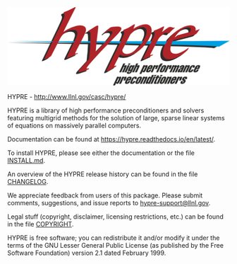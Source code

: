 <!--
Copyright 1998-2019 Lawrence Livermore National Security, LLC and other
HYPRE Project Developers. See the top-level COPYRIGHT file for details.

SPDX-License-Identifier: (Apache-2.0 OR MIT)
-->

![](src/docs/hypre-wwords.png)


HYPRE  -  http://www.llnl.gov/casc/hypre/

HYPRE is a library of high performance preconditioners and solvers featuring
multigrid methods for the solution of large, sparse linear systems of equations
on massively parallel computers.

Documentation can be found at https://hypre.readthedocs.io/en/latest/.

To install HYPRE, please see either the documentation or the file [INSTALL.md](./INSTALL.md).

An overview of the HYPRE release history can be found in the file [CHANGELOG](./CHANGELOG).

We appreciate feedback from users of this package.  Please submit comments,
suggestions, and issue reports to hypre-support@llnl.gov.

Legal stuff (copyright, disclaimer, licensing restrictions, etc.) can be found
in the file [COPYRIGHT](./COPYRIGHT).

HYPRE is free software; you can redistribute it and/or modify it under the
terms of the GNU Lesser General Public License (as published by the Free
Software Foundation) version 2.1 dated February 1999.


